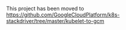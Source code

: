 This project has been moved to
https://github.com/GoogleCloudPlatform/k8s-stackdriver/tree/master/kubelet-to-gcm
